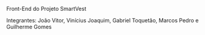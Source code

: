 Front-End do Projeto SmartVest

Integrantes: João Vitor, Vinícius Joaquim, Gabriel Toquetão, Marcos Pedro e Guilherme Gomes